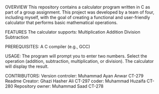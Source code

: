 OVERVIEW
This repository contains a calculator program written in C as part of a group assignment. 
This project was developed by a team of four, including myself, with the goal of creating a functional and user-friendly calculator that performs basic mathematical operations.

FEATURES
The calculator supports:
Multiplication
Addition
Division 
Subtraction

PREREQUISITES:
A C compiler (e.g., GCC)

USAGE:
The program will prompt you to enter two numbers.
Select the operation (addition, subtraction, multiplication, or division).
The calculator will display the result.

CONTRIBUTORS:
Version controler: Muhammad Ayan Anwar CT-279
Readme Creator: Ghazi Hasher Ali CT-297
coder: Muhammad Huzaifa CT-280
Repository owner: Muhammad Saad CT-278

